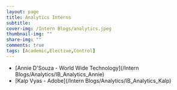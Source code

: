 ```yaml
---
layout: page
title: Analytics Interns
subtitle: 
cover-img: /Intern Blogs/analytics.jpeg
thumbnail-img: ""
share-img: ""
comments: true
tags: [Academic,Elective,Control]
---
```


- [Annie D'Souza - World Wide Technology](/Intern Blogs/Analytics/IB_Analytics_Annie)
- [Kalp Vyas - Adobe](/Intern Blogs/Analytics/IB_Analytics_Kalp)
